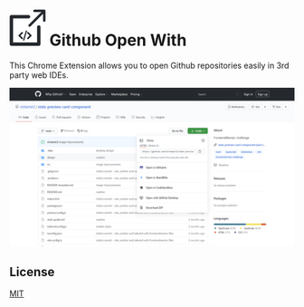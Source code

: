 # ![github-open-with icon](./icon.svg "Github Open With") Github Open With

This Chrome Extension allows you to open Github repositories easily in 3rd party web IDEs.

![Extension demo](./extension-demo.png)

## License

[MIT](./LICENSE)
